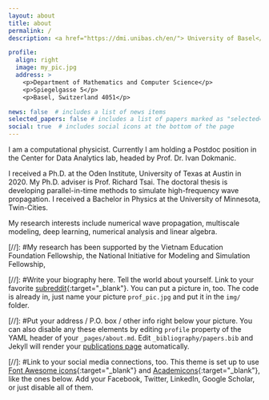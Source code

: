 ```yaml
---
layout: about
title: about
permalink: /
description: <a href="https://dmi.unibas.ch/en/"> University of Basel</a>

profile:
  align: right
  image: my_pic.jpg
  address: >
    <p>Department of Mathematics and Computer Science</p>
    <p>Spiegelgasse 5</p>
    <p>Basel, Switzerland 4051</p>

news: false  # includes a list of news items
selected_papers: false # includes a list of papers marked as "selected={true}"
social: true  # includes social icons at the bottom of the page
---
```


I am a computational physicist. Currently I am holding a Postdoc position in the Center for Data Analytics lab, headed by Prof. Dr. Ivan Dokmanic. 

I received a Ph.D. at the Oden Institute, University of Texas at Austin in 2020. My Ph.D. adviser is Prof. Richard Tsai. 
The doctoral thesis is developing parallel-in-time methods to simulate high-frequency wave propagation. 
I received a Bachelor in Physics at the University of Minnesota, Twin-Cities. 

My research interests include numerical wave propagation, multiscale modeling, deep learning, numerical analysis and linear algebra. 

[//]: #My research has been supported by the Vietnam Education Foundation Fellowship, the National Initiative for Modeling and Simulation Fellowship, 

[//]: #Write your biography here. Tell the world about yourself. Link to your favorite [subreddit](http://reddit.com){:target="\_blank"}. You can put a picture in, too. The code is already in, just name your picture `prof_pic.jpg` and put it in the `img/` folder.

[//]: #Put your address / P.O. box / other info right below your picture. You can also disable any these elements by editing `profile` property of the YAML header of your `_pages/about.md`. Edit `_bibliography/papers.bib` and Jekyll will render your [publications page](/al-folio/publications/) automatically.

[//]: #Link to your social media connections, too. This theme is set up to use [Font Awesome icons](http://fortawesome.github.io/Font-Awesome/){:target="\_blank"} and [Academicons](https://jpswalsh.github.io/academicons/){:target="\_blank"}, like the ones below. Add your Facebook, Twitter, LinkedIn, Google Scholar, or just disable all of them.
